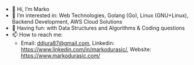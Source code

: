 - 👋 Hi, I’m Marko
- 👀 I’m interested in: Web Technologies, Golang (Go), Linux (GNU+Linux), Backend Development, AWS Cloud Solutions
- 🎡 Having fun: with Data Structures and Algorithms & Coding questions
- 📫 How to reach me:
    - Email: ddjura87@gmail.com, Linkedin: https://www.linkedin.com/in/markodurasic/, Website: https://www.markodurasic.com/

<!---
marko-durasic/marko-durasic is a ✨ special ✨ repository because its `README.md` (this file) appears on your GitHub profile.
You can click the Preview link to take a look at your changes.
--->
